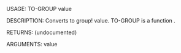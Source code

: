USAGE:
     TO-GROUP value 

DESCRIPTION:
     Converts to group! value.
     TO-GROUP is a function .

RETURNS:
    (undocumented)

ARGUMENTS:
    value
